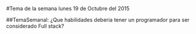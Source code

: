#Tema de la semana lunes 19 de Octubre del 2015

##TemaSemanal:  ¿Que habilidades deberia tener un programador para ser considerado Full stack?
